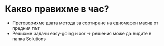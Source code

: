 # Какво правихме в час?
- Преговорихме двата метода за сортиране на едномерен масив от предния път
- Решихме задачи easy-going и xor -> решения може да видите в папка Solutions